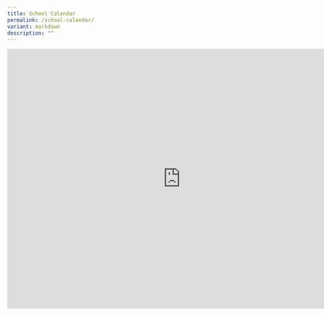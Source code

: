```yaml
---
title: School Calendar
permalink: /school-calendar/
variant: markdown
description: ""
---
```


<iframe scrolling="no" frameborder="0" height="600" width="800" style="border: 0" src="https://calendar.google.com/calendar/embed?src=c_6a3b555fc79a6729cd74591b7dfaba3f16f667b394794c293005a71e13182d35%40group.calendar.google.com&amp;ctz=Asia%2FSingapore"></iframe>
	